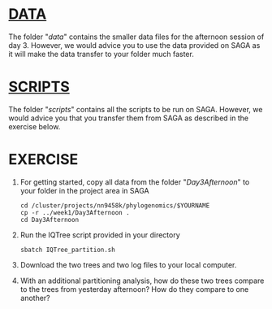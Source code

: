 # [DATA](data)
The folder "_data_" contains the smaller data files for the afternoon session of day 3. However, we would advice you to use the data provided on SAGA as it will make the data transfer to your folder much faster.

# [SCRIPTS](scripts)
The folder "_scripts_" contains all the scripts to be run on SAGA. However, we would advice you that you transfer them from SAGA as described in the exercise below.

# EXERCISE
1. For getting started, copy all data from the folder "_Day3Afternoon_" to your folder in the project area in SAGA
	
	```
	cd /cluster/projects/nn9458k/phylogenomics/$YOURNAME
	cp -r ../week1/Day3Afternoon .
	cd Day3Afternoon
	```
	
2. Run the IQTree script provided in your directory
	
	```
	sbatch IQTree_partition.sh
	```
	
3. Download the two trees and two log files to your local computer.

4. With an additional partitioning analysis, how do these two trees compare to the trees from yesterday afternoon? How do they compare to one another?
